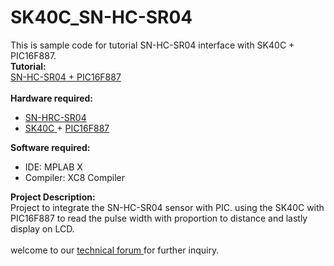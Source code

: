 # SK40C_SN-HC-SR04
This is sample code for tutorial SN-HC-SR04 interface with SK40C + PIC16F887.<br/>
<strong>Tutorial:</strong> <br/>
<a href="http://tutorial.cytron.com.my/2013/11/19/sn-hc-sr04-pic16f887/" target="_blank"> SN-HC-SR04 + PIC16F887 </a> <br/> <br/>
<strong>Hardware required:</strong><br/>
<ul>
<li><a href="http://www.cytron.com.my/p-sn-hc-sr04" target= "_blank"> SN-HRC-SR04 </a></li>
<li><a href="http://www.cytron.com.my/p-sk40c" target= "_blank">SK40C </a> +  <a href="http://www.cytron.com.my/p-ic-pic-16f887" target= "_blank">PIC16F887 </a></li>
</ul>
<strong>Software required:</strong><br/>
<ul>
<li>IDE: MPLAB X</li>
<li>Compiler: XC8 Compiler</li>
</ul>
<strong>Project Description:</strong><br/>
Project to integrate the SN-HC-SR04 sensor with PIC. using the SK40C with PIC16F887 to read the pulse width with proportion to distance and lastly display on LCD.<br/><br/>
welcome to our <a href="http://forum.cytron.com.my" target="_blank"> technical forum </a> for further inquiry.
